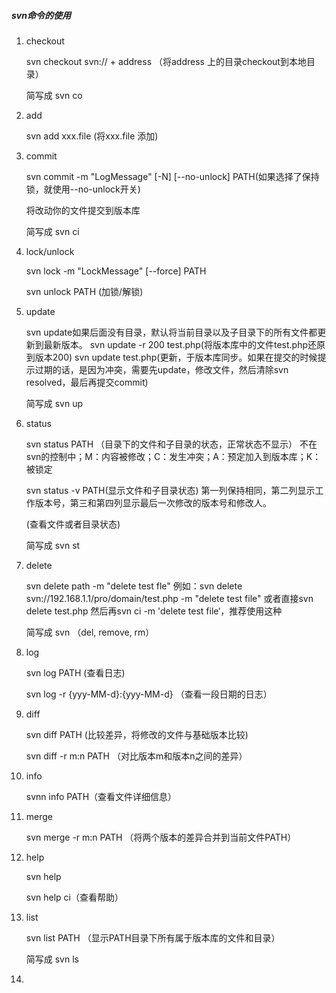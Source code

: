 ##### svn命令的使用

1. checkout

   svn checkout svn:// + address （将address 上的目录checkout到本地目录）

   简写成 svn co 

2. add

   svn add xxx.file (将xxx.file 添加)

3. commit

   svn commit -m "LogMessage" [-N] [--no-unlock] PATH(如果选择了保持锁，就使用--no-unlock开关)

   将改动你的文件提交到版本库

   简写成 svn ci

4. lock/unlock

   svn lock -m "LockMessage" [--force] PATH

   svn unlock PATH (加锁/解锁)

5. update

   svn update如果后面没有目录，默认将当前目录以及子目录下的所有文件都更新到最新版本。
   svn update -r 200 test.php(将版本库中的文件test.php还原到版本200)
   svn update test.php(更新，于版本库同步。如果在提交的时候提示过期的话，是因为冲突，需要先update，修改文件，然后清除svn resolved，最后再提交commit)

   简写成 svn up

6. status

   svn status PATH （目录下的文件和子目录的状态，正常状态不显示）
   不在svn的控制中；M：内容被修改；C：发生冲突；A：预定加入到版本库；K：被锁定

   svn status -v PATH(显示文件和子目录状态)
   第一列保持相同，第二列显示工作版本号，第三和第四列显示最后一次修改的版本号和修改人。

   (查看文件或者目录状态)

   简写成 svn st

7. delete

   svn delete path -m "delete test fle"
   例如：svn delete svn://192.168.1.1/pro/domain/test.php -m "delete test file"
   或者直接svn delete test.php 然后再svn ci -m 'delete test file‘，推荐使用这种

   简写成 svn （del, remove, rm）

8. log

   svn log PATH (查看日志)

   svn log -r {yyy-MM-d}:{yyy-MM-d} （查看一段日期的日志）

9. diff

   svn diff PATH (比较差异，将修改的文件与基础版本比较)

   svn diff -r m:n PATH （对比版本m和版本n之间的差异）

10. info

    svnn info PATH（查看文件详细信息）

11. merge

    svn merge -r m:n PATH （将两个版本的差异合并到当前文件PATH）

12. help

    svn help

    svn help ci（查看帮助）

13. list

    svn list PATH  （显示PATH目录下所有属于版本库的文件和目录）

    简写成 svn ls

14. 

